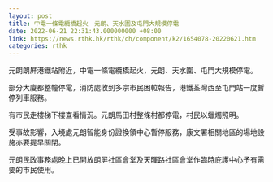 ```yaml
---
layout: post
title: 中電一條電纜橋起火　元朗、天水圍及屯門大規模停電
date: 2022-06-21 22:31:43.000000000 +08:00
link: https://news.rthk.hk/rthk/ch/component/k2/1654078-20220621.htm
categories: rthk
---
```


元朗朗屏港鐵站附近，中電一條電纜橋起火，元朗、天水圍、屯門大規模停電。

部分大廈都整幢停電，消防處收到多宗市民困𨋢報告，港鐵荃灣西至屯門站一度暫停列車服務。

有市民走樓梯下樓查看情況。元朗馬田村整條村都停電，村民以蠟燭照明。

受事故影響，入境處元朗智能身份證換領中心暫停服務，康文署相關地區的場地設施亦要提早關閉。

元朗民政事務處晚上已開放朗屏社區會堂及天暉路社區會堂作臨時庇護中心予有需要的市民使用。
